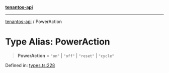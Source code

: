 [**tenantos-api**](../README.md)

***

[tenantos-api](../globals.md) / PowerAction

# Type Alias: PowerAction

> **PowerAction** = `"on"` \| `"off"` \| `"reset"` \| `"cycle"`

Defined in: [types.ts:228](https://github.com/shadmanZero/tenantos-api/blob/fe61944d7cb3ee6cc3061a8309e45287291cb501/src/types.ts#L228)
